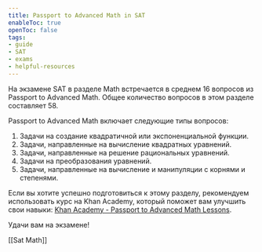 ```yaml
---
title: Passport to Advanced Math in SAT
enableToc: true
openToc: false
tags:
- guide
- SAT
- exams
- helpful-resources
---
```


На экзамене SAT в разделе Math встречается в среднем 16 вопросов из Passport to Advanced Math. Общее количество вопросов в этом разделе составляет 58.

Passport to Advanced Math включает следующие типы вопросов:

1. Задачи на создание квадратичной или экспоненциальной функции. 
2. Задачи, направленные на вычисление квадратных уравнений. 
3. Задачи, направленные на решение рациональных уравнений. 
4. Задачи на преобразования уравнений.
5. Задачи, направленные на вычисление и манипуляции с корнями и степенями. 

Если вы хотите успешно подготовиться к этому разделу, рекомендуем  использовать курс на Khan Academy, который поможет вам улучшить свои навыки:
 [Khan Academy - Passport to Advanced Math Lessons](https://www.khanacademy.org/test-prep/sat/new-sat-tips-planning/about-the-sat-math-test/a/passport-to-advanced-math-lessons-by-skill). 

 Удачи вам на экзамене!
 
[[Sat Math]]
